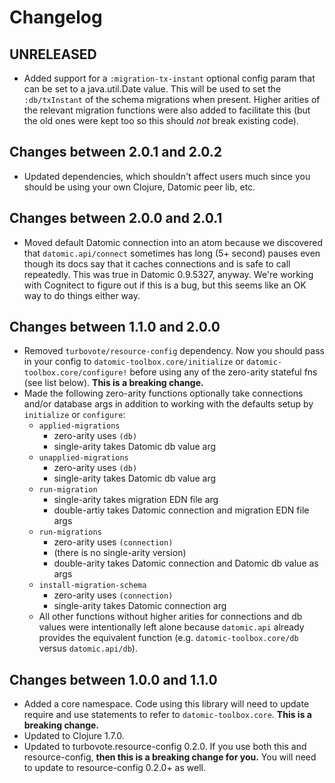 # Changelog

## UNRELEASED

* Added support for a `:migration-tx-instant` optional config param that can be set to a java.util.Date value.
  This will be used to set the `:db/txInstant` of the schema migrations when present. Higher arities of the relevant
  migration functions were also added to facilitate this (but the old ones were kept too so this should _not_ break
  existing code).

## Changes between 2.0.1 and 2.0.2

* Updated dependencies, which shouldn't affect users much since you should be
  using your own Clojure, Datomic peer lib, etc.

## Changes between 2.0.0 and 2.0.1

* Moved default Datomic connection into an atom because we discovered that
  `datomic.api/connect` sometimes has long (5+ second) pauses even though its
  docs say that it caches connections and is safe to call repeatedly. This was
  true in Datomic 0.9.5327, anyway. We're working with Cognitect to figure out
  if this is a bug, but this seems like an OK way to do things either way.

## Changes between 1.1.0 and 2.0.0

* Removed `turbovote/resource-config` dependency. Now you should pass in your
  config to `datomic-toolbox.core/initialize` or `datomic-toolbox.core/configure!`
  before using any of the zero-arity stateful fns (see list below).
  **This is a breaking change.**
* Made the following zero-arity functions optionally take connections and/or
  database args in addition to working with the defaults setup by `initialize`
  or `configure`:
    * `applied-migrations`
        * zero-arity uses `(db)`
        * single-arity takes Datomic db value arg
    * `unapplied-migrations`
        * zero-arity uses `(db)`
        * single-arity takes Datomic db value arg
    * `run-migration`
        * single-arity takes migration EDN file arg
        * double-artiy takes Datomic connection and migration EDN file args
    * `run-migrations`
        * zero-arity uses `(connection)`
        * (there is no single-arity version)
        * double-arity takes Datomic connection and Datomic db value as args
    * `install-migration-schema`
        * zero-arity uses `(connection)`
        * single-arity takes Datomic connection arg
    * All other functions without higher arities for connections and db values
      were intentionally left alone because `datomic.api` already provides the
      equivalent function (e.g. `datomic-toolbox.core/db` versus `datomic.api/db`).

## Changes between 1.0.0 and 1.1.0

* Added a core namespace. Code using this library will need to update
  require and use statements to refer to `datomic-toolbox.core`.
  **This is a breaking change.**
* Updated to Clojure 1.7.0.
* Updated to turbovote.resource-config 0.2.0. If you use both this and
  resource-config, **then this is a breaking change for you.** You
  will need to update to resource-config 0.2.0+ as well.
